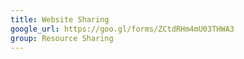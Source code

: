 ```yaml
---
title: Website Sharing
google_url: https://goo.gl/forms/ZCtdRHm4mU03THWA3
group: Resource Sharing
---
```

